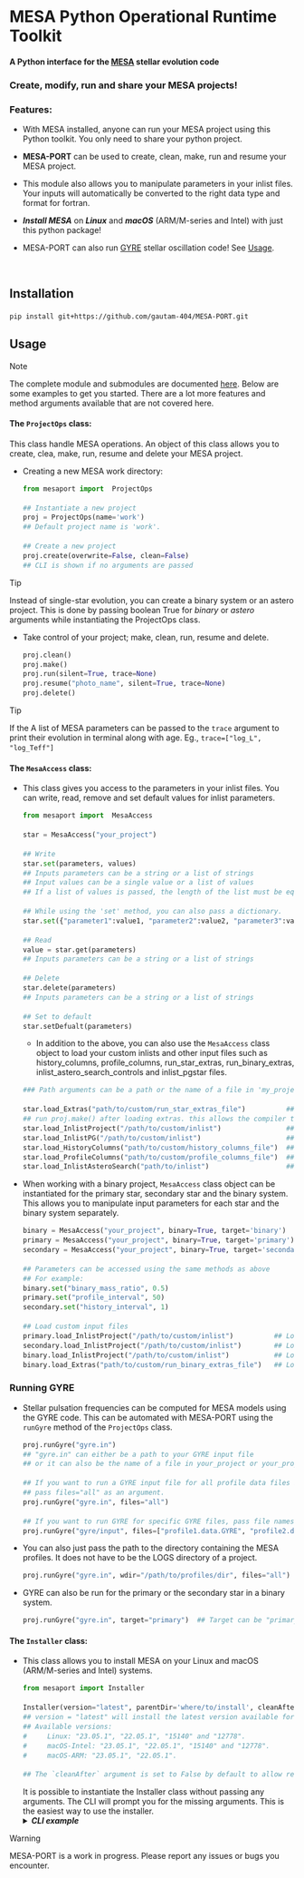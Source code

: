 # MESA Python Operational Runtime Toolkit

<!-- <a href="https://zenodo.org/badge/latestdoi/589065195"><img src="https://zenodo.org/badge/589065195.svg" alt="DOI" width=150></a> -->

#### A Python interface for the [MESA](https://github.com/MESAHub/mesa) stellar evolution code


### Create, modify, run and share your MESA projects!  

### Features:

  * With MESA installed, anyone can run your MESA project using this Python toolkit. You only need to share your python project.

  * **MESA-PORT** can be used to create, clean, make, run and resume your MESA project.

  * This module also allows you to manipulate parameters in your inlist files. Your inputs will automatically be converted to the right data type and format for fortran. 

  * ***Install MESA*** on ***Linux*** and ***macOS*** (ARM/M-series and Intel) with just this python package!

  * MESA-PORT can also run [GYRE](https://github.com/rhdtownsend/gyre) stellar oscillation code! See [Usage](#usage).

<br>

## Installation

`pip install git+https://github.com/gautam-404/MESA-PORT.git`

## Usage
> [!NOTE]
> The complete module and submodules are documented [here](https://gautam-404.github.io/MESA-PORT/mesaport.html). Below are some examples to get you started. There are a lot more features and method arguments available that are not covered here.

#### **The `ProjectOps` class:**
This class handle MESA operations. An object of this class allows you to create, clea, make, run, resume and delete your MESA project.
  * Creating a new MESA work directory:
    ```python
    from mesaport import  ProjectOps

    ## Instantiate a new project
    proj = ProjectOps(name='work')   
    ## Default project name is 'work'. 

    ## Create a new project
    proj.create(overwrite=False, clean=False)    
    ## CLI is shown if no arguments are passed
    ```
> [!TIP]  
> Instead of single-star evolution, you can create a binary system or an astero project. This is done by passing boolean True for *binary* or *astero* arguments while instantiating the ProjectOps class.
    
  * Take control of your project; make, clean, run, resume and delete.
    ```python
    proj.clean()
    proj.make()
    proj.run(silent=True, trace=None)                                    
    proj.resume("photo_name", silent=True, trace=None)
    proj.delete()                     
    ```
> [!TIP]  
> If the 
A list of MESA parameters can be passed to the `trace` argument to print their evolution in terminal along with age. Eg., `trace=["log_L", "log_Teff"]`

#### **The `MesaAccess` class:**
  * This class gives you access to the parameters in your inlist files. You can write, read, remove and set default values for inlist parameters. 
    ```python
    from mesaport import  MesaAccess

    star = MesaAccess("your_project")

    ## Write
    star.set(parameters, values)              
    ## Inputs parameters can be a string or a list of strings
    ## Input values can be a single value or a list of values
    ## If a list of values is passed, the length of the list must be equal to the length of the parameters list.

    ## While using the 'set' method, you can also pass a dictionary.
    star.set({"parameter1":value1, "parameter2":value2, "parameter3":value3})
    
    ## Read
    value = star.get(parameters)   
    ## Inputs parameters can be a string or a list of strings

    ## Delete
    star.delete(parameters)
    ## Inputs parameters can be a string or a list of strings

    ## Set to default
    star.setDefualt(parameters)
    ```

    * In addition to the above, you can also use the `MesaAccess` class object to load your custom inlists and other input files such as history_columns, profile_columns, run_star_extras, run_binary_extras, inlist_astero_search_controls and inlist_pgstar files.
    
    ```python
    ### Path arguments can be a path or the name of a file in 'my_project' directory ###

    star.load_Extras("path/to/custom/run_star_extras_file")          ## Load custom run_star_extras.f90
    ## run proj.make() after loading extras. this allows the compiler to compile with the run_star_extras file
    star.load_InlistProject("/path/to/custom/inlist")                ## Load custom inlist_project 
    star.load_InlistPG("/path/to/custom/inlist")                     ## Load custom inlist_pgstar    
    star.load_HistoryColumns("path/to/custom/history_columns_file")  ## Load custom history_columns
    star.load_ProfileColumns("path/to/custom/profile_columns_file")  ## Load custom profile_columns
    star.load_InlistAsteroSearch("path/to/inlist")                   ## Load custom inlist_astero_search_controls
    ```

  * When working with a binary project, `MesaAccess` class object can be instantiated for the primary star, secondary star and the binary system. This allows you to manipulate input parameters for each star and the binary system separately.
    ```python
    binary = MesaAccess("your_project", binary=True, target='binary')        ## For the binary system
    primary = MesaAccess("your_project", binary=True, target='primary')      ## For the primary star
    secondary = MesaAccess("your_project", binary=True, target='secondary')  ## For the secondary star
    
    ## Parameters can be accessed using the same methods as above
    ## For example:
    binary.set("binary_mass_ratio", 0.5)
    primary.set("profile_interval", 50)
    secondary.set("history_interval", 1)

    ## Load custom input files 
    primary.load_InlistProject("/path/to/custom/inlist")          ## Load custom 'inlist1'
    secondary.load_InlistProject("/path/to/custom/inlist")        ## Load custom 'inlist2'
    binary.load_InlistProject("/path/to/custom/inlist")           ## Load custom 'inlist_project' for the binary system
    binary.load_Extras("path/to/custom/run_binary_extras_file")   ## Load custom run_binary_extras.f90
    ```

### Running GYRE
 * Stellar pulsation frequencies can be computed for MESA models using the GYRE code. This can be automated with MESA-PORT using the `runGyre` method of the `ProjectOps` class. 
    ```python
    proj.runGyre("gyre.in")  
    ## "gyre.in" can either be a path to your GYRE input file
    ## or it can also be the name of a file in your_project or your_project/LOGS directory

    ## If you want to run a GYRE input file for all profile data files in your LOGS directory, 
    ## pass files="all" as an argument.
    proj.runGyre("gyre.in", files="all")

    ## If you want to run GYRE for specific GYRE files, pass file names as an argument.
    proj.runGyre("gyre/input", files=["profile1.data.GYRE", "profile2.data.GYRE"])
    ```
  * You can also just pass the path to the directory containing the MESA profiles. It does not have to be the LOGS directory of a project.
    ```python
    proj.runGyre("gyre.in", wdir="/path/to/profiles/dir", files="all")
    ```
  * GYRE can also be run for the primary or the secondary star in a binary system.
    ```python
    proj.runGyre("gyre.in", target="primary")  ## Target can be "primary" or "secondary"
    ```

#### **The `Installer` class:**
  * This class allows you to install MESA on your Linux and macOS (ARM/M-series and Intel) systems.
    ```python
    from mesaport import Installer

    Installer(version="latest", parentDir='where/to/install', cleanAfter=False )     
    ## version = "latest" will install the latest version available for your system.
    ## Available versions: 
    #     Linux: "23.05.1", "22.05.1", "15140" and "12778".
    #     macOS-Intel: "23.05.1", "22.05.1", "15140" and "12778".  
    #     macOS-ARM: "23.05.1", "22.05.1".

    ## The `cleanAfter` argument is set to False by default to allow re-running installation without removing downloaded files, this saves time when debugging a failed MESA build.
    ```
    It is possible to instantiate the Installer class without passing any arguments. The CLI will prompt you for the missing arguments. This is the easiest way to use the installer.
    <details>
    <summary><b><i>CLI example</b></i></summary>
    <img src="imgs/installer.png">
    </details>

> [!WARNING]
> MESA-PORT is a work in progress. Please report any issues or bugs you encounter. 
